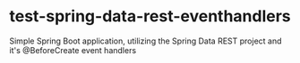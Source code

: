 test-spring-data-rest-eventhandlers
===================================

Simple Spring Boot application, utilizing the Spring Data REST project and it's @BeforeCreate event handlers
